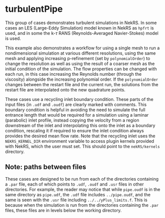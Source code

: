 # turbulentPipe

This group of cases demonstrates turbulent simulations in NekRS. In some cases an LES (Large-Eddy Simulation) model known in NekRS as `hpfrt` is used, and in some the k-$\tau$ RANS (Reynolds-Averaged Navier-Stokes) model is used.

This example also demonstrates a workflow for using a single mesh to run a nondimensional simulation at various different resolutions, using the same mesh and applying increasing p-refinement (set by `polynomialOrder`) to change the resolution as well as using the result of a coarser mesh as the initial condition of the simulation. The flow properties can be changed with each run, in this case increasing the Reynolds number (through the viscosity) alongside the increasing polynomial order. If the `polynomialOrder` changes between the restart file and the current run, the solutions from the restart file are interpolated onto the new quadrature points.

These cases use a recycling inlet boundary condition. These parts of the input files (in `.udf` and `.oudf`) are clearly marked with comments. This boundary condition is helpful in avoiding the need to simulate the full entrance length that would be required for a simulation using a laminar (parabolic) inlet profile, instead copying the velocity from a region downstream of the inlet and interpolating this onto the inlet as a boundary condition, rescaling it if required to ensure the inlet condition always provides the desired mean flow rate. Note that the recycling inlet uses the `NEKRS_KERNEL_DIR` environment variable to access plugin kernels provided with NekRS, which the user must set. This should point to the `nekRS/kernels` directory.

## Note: paths between files

These cases are designed to be run from each of the directories containing a `.par` file, each of which points to `.udf`, `.oudf` and `.usr` files in other directories. For example, the reader may notice that while `pipe.oudf` is in the same directory as `pipe.udf`, the `.udf` file includes `../pipe.oudf`, and the same is seen with the `.usr` file including `../../yPlus_limits.f`. This is because when the simulation is run from the directories containing the `.par` files, these files are in levels below the working directory.